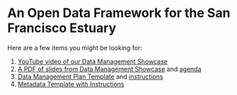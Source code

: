 # An Open Data Framework for the San Francisco Estuary
Here are a few items you might be looking for:
1. [YouTube video of our Data Management Showcase](https://www.youtube.com/watch?v=rgGFogjhePc)
2. [A PDF of slides from Data Management Showcase](https://github.com/InteragencyEcologicalProgram/An-Open-Data-Framework-for-the-San-Francisco-Estuary-/blob/master/Additional%20Resources/Data%20Management%20Showcase%20Slides.pdf) and [agenda](https://github.com/InteragencyEcologicalProgram/An-Open-Data-Framework-for-the-San-Francisco-Estuary-/blob/master/Additional%20Resources/Data%20Management%20Showcase%20Agenda.pdf)
3. [Data Management Plan Template](https://github.com/InteragencyEcologicalProgram/An-Open-Data-Framework-for-the-San-Francisco-Estuary-/blob/master/Data%20Management%20Plans/Data%20Management%20Plan%20Template.pdf) and [instructions](https://github.com/InteragencyEcologicalProgram/An-Open-Data-Framework-for-the-San-Francisco-Estuary-/blob/master/Data%20Management%20Plans/Data%20Management%20Plan%20Instructions.pdf)
4. [Metadata Template with Instructions](https://github.com/InteragencyEcologicalProgram/Open-Data-Workshop/blob/master/resources/IEP%20EDI%20Metadata%20Template.docx)
